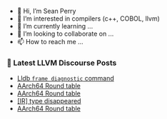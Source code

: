 - 👋 Hi, I’m Sean Perry
- 👀 I’m interested in compilers (c++, COBOL, llvm)
- 🌱 I’m currently learning ...
- 💞️ I’m looking to collaborate on ...
- 📫 How to reach me ...

<!---
s66perry/s66perry is a ✨ special ✨ repository because its `README.md` (this file) appears on your GitHub profile.
You can click the Preview link to take a look at your changes.
--->
### 📕 Latest LLVM Discourse Posts

<!-- DISCOURSE-LLVM:START -->
- [Lldb `frame diagnostic` command](https://discourse.llvm.org/t/lldb-frame-diagnostic-command/73717#post_1)
- [AArch64 Round table](https://discourse.llvm.org/t/aarch64-round-table/73716#post_3)
- [AArch64 Round table](https://discourse.llvm.org/t/aarch64-round-table/73716#post_2)
- [[IR] type disappeared](https://discourse.llvm.org/t/ir-type-disappeared/73631#post_6)
- [AArch64 Round table](https://discourse.llvm.org/t/aarch64-round-table/73716#post_1)
<!-- DISCOURSE-LLVM:END -->
